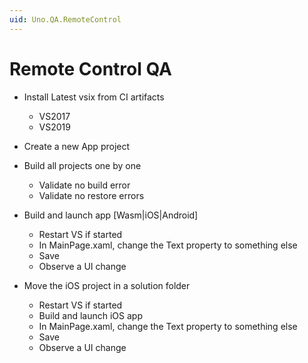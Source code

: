 ```yaml
---
uid: Uno.QA.RemoteControl
---
```


# Remote Control QA

- Install Latest vsix from CI artifacts
  - VS2017
  - VS2019
- Create a new App project
- Build all projects one by one
  - Validate no build error
  - Validate no restore errors

- Build and launch app [Wasm|iOS|Android]
  - Restart VS if started
  - In MainPage.xaml, change the Text property to something else
  - Save
  - Observe a UI change

- Move the iOS project in a solution folder
  - Restart VS if started
  - Build and launch iOS app
  - In MainPage.xaml, change the Text property to something else
  - Save
  - Observe a UI change
